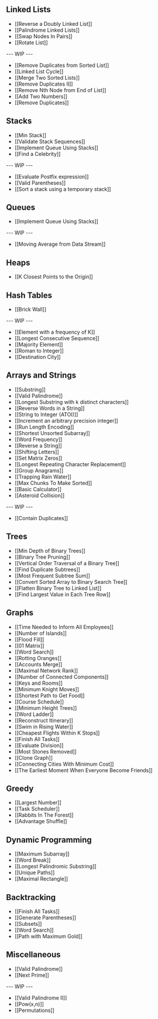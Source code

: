 ## Linked Lists

* [[Reverse a Doubly Linked List]]
* [[Palindrome Linked Lists]]
* [[Swap Nodes In Pairs]]
* [[Rotate List]]

--- WIP ---

* [[Remove Duplicates from Sorted List]]
* [[Linked List Cycle]]
* [[Merge Two Sorted Lists]]
* [[Remove Duplicates II]]
* [[Remove Nth Node from End of List]]
* [[Add Two Numbers]]
* [[Remove Duplicates]]

## Stacks

* [[Min Stack]]
* [[Validate Stack Sequences]]
* [[Implement Queue Using Stacks]]
* [[Find a Celebrity]]

--- WIP ---

* [[Evaluate Postfix expression]]
* [[Valid Parentheses]]
* [[Sort a stack using a temporary stack]]

## Queues

* [[Implement Queue Using Stacks]]

--- WIP ---

* [[Moving Average from Data Stream]]

## Heaps

* [[K Closest Points to the Origin]]

## Hash Tables

* [[Brick Wall]]

--- WIP ---

* [[Element with a frequency of K]]
* [[Longest Consecutive Sequence]]
* [[Majority Element]]
* [[Roman to Integer]]
* [[Destination City]]


## Arrays and Strings

* [[Substring]]
* [[Valid Palindrome]]
* [[Longest Substring with k distinct characters]]
* [[Reverse Words in a String]]
* [[String to Integer (ATOI)]]
* [[Increment an arbitrary precision integer]]
* [[Run Length Encoding]]
* [[Shortest Unsorted Subarray]]
* [[Word Frequency]]
* [[Reverse a String]]
* [[Shifting Letters]]
* [[Set Matrix Zeros]]
* [[Longest Repeating Character Replacement]]
* [[Group Anagrams]]
* [[Trapping Rain Water]]
* [[Max Chunks To Make Sorted]]
* [[Basic Calculator]]
* [[Asteroid Collision]]

--- WIP ---

* [[Contain Duplicates]]

## Trees

* [[Min Depth of Binary Trees]]
* [[Binary Tree Pruning]]
* [[Vertical Order Traversal of a Binary Tree]]
* [[Find Duplicate Subtrees]]
* [[Most Frequent Subtree Sum]]
* [[Convert Sorted Array to Binary Search Tree]]
* [[Flatten Binary Tree to Linked List]]
* [[Find Largest Value in Each Tree Row]]

## Graphs

* [[Time Needed to Inform All Employees]]
* [[Number of Islands]]
* [[Flood Fill]]
* [[01 Matrix]]
* [[Word Search]]
* [[Rotting Oranges]]
* [[Accounts Merge]]
* [[Maximal Network Rank]]
* [[Number of Connected Components]]
* [[Keys and Rooms]]
* [[Minimum Knight Moves]]
* [[Shortest Path to Get Food]]
* [[Course Schedule]]
* [[Minimum Height Trees]]
* [[Word Ladder]]
* [[Reconstruct Itinerary]]
* [[Swim in Rising Water]]
* [[Cheapest Flights Within K Stops]]
* [[Finish All Tasks]]
* [[Evaluate Division]]
* [[Most Stones Removed]]
* [[Clone Graph]]
* [[Connecting Cities With Minimum Cost]]
* [[The Earliest Moment When Everyone Become Friends]]

## Greedy

* [[Largest Number]]
* [[Task Scheduler]]
* [[Rabbits In The Forest]]
* [[Advantage Shuffle]]

##  Dynamic Programming

* [[Maximum Subarray]]
* [[Word Break]]
* [[Longest Palindromic Substring]]
* [[Unique Paths]]
* [[Maximal Rectangle]]

## Backtracking

* [[Finish All Tasks]]
* [[Generate Parentheses]]
* [[Subsets]]
* [[Word Search]]
* [[Path with Maximum Gold]]

## Miscellaneous 

* [[Valid Palindrome]]
* [[Next Prime]]

--- WIP ---
* [[Valid Palindrome II]]
* [[Pow(x,n)]]
* [[Permutations]]
